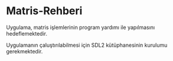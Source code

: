 # Matris-Rehberi
Uygulama, matris işlemlerinin program yardımı ile yapılmasını hedeflemektedir.

Uygulamanın çaluştırılabilmesi için SDL2 kütüphanesinin kurulumu gerekmektedir.
